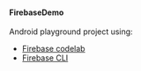 #### FirebaseDemo

Android playground project using:

- [Firebase codelab][FIREBASE_CODELAB]
- [Firebase CLI][FIREBASE_CLI]

[FIREBASE_CODELAB]: https://firebase.google.com/codelabs/firebase-android#0
[FIREBASE_CLI]:https://firebase.google.com/docs/cli